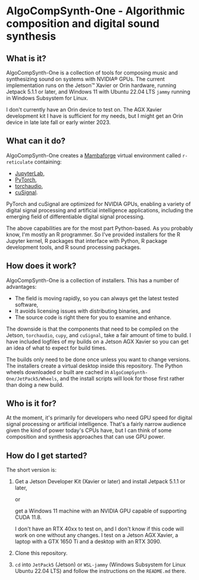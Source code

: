 # AlgoCompSynth-One - Algorithmic composition and digital sound synthesis

## What is it?

AlgoCompSynth-One is a collection of tools for composing music and synthesizing
sound on systems with NVIDIA® GPUs. The current implementation runs on
the Jetson™ Xavier or Orin hardware, running Jetpack 5.1.1 or later, and
Windows 11 with Ubuntu 22.04 LTS `jammy` running in Windows Subsystem for Linux.

I don't currently have an Orin device to test on. The AGX Xavier development
kit I have is sufficient for my needs, but I might get an Orin device in late
late fall or early winter 2023.

## What can it do?

AlgoCompSynth-One creates a
[Mambaforge](https://github.com/conda-forge/miniforge) virtual environment
called `r-reticulate` containing:

- [JupyterLab](https://jupyter.org/),
- [PyTorch](https://pytorch.org/),
- [torchaudio](https://pytorch.org/audio/stable/index.html),
- [cuSignal](https://github.com/rapidsai/cusignal).

PyTorch and cuSignal are optimized for NVIDIA GPUs, enabling a variety
of digital signal processing and artificial intelligence applications,
including the emerging field of differentiable digital signal processing.

The above capabilities are for the most part Python-based. As you probably know,
I'm mostly an R programmer. So I've provided installers for the R Jupyter
kernel, R packages that interface with Python, R package development tools, and
R sound processing packages.

## How does it work?

AlgoCompSynth-One is a collection of installers. This has a number of
advantages:

- The field is moving rapidly, so you can always get the latest tested software,
- It avoids licensing issues with distributing binaries, and
- The source code is right there for you to examine and enhance.

The downside is that the components that need to be compiled on the Jetson,
`torchaudio`, `cupy`, and `cuSignal`, take a fair amount of time to
build. I have included logfiles of my builds on a Jetson AGX Xavier so you
can get an idea of what to expect for build times.

The builds only need to be done once unless you want to change versions.
The installers create a virtual desktop inside this repository. The Python
wheels downloaded or built are cached in `AlgoCompSynth-One/JetPack5/Wheels`,
and the install scripts will look for those first rather than doing a new
build.

## Who is it for?

At the moment, it's primarily for developers who need GPU speed for digital
signal processing or artificial intelligence. That's a fairly narrow audience
given the kind of power today's CPUs have, but I can think of some composition
and synthesis approaches that can use GPU power.

## How do I get started?

The short version is:

1. Get a Jetson Developer Kit (Xavier or later) and install Jetpack 5.1.1 or later,

    or

    get a Windows 11 machine with an NVIDIA GPU capable of supporting CUDA 11.8.

    I don't have an RTX 40xx to test on, and I don't know if this code will work
on one without any changes. I test on a Jetson AGX Xavier, a laptop with a GTX
1650 Ti and a desktop with an RTX 3090.

2. Clone this repository.

3. `cd` into `JetPack5` (Jetson)  or `WSL-jammy` (Windows Subsystem for Linux
Ubuntu 22.04 LTS) and follow the instructions on the `README.md` there.
